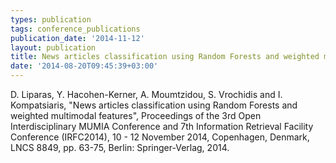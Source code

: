 ```yaml
---
types: publication
tags: conference_publications
publication_date: '2014-11-12'
layout: publication
title: News articles classification using Random Forests and weighted multimodal features
date: '2014-08-20T09:45:39+03:00'
---
```

D. Liparas, Y. Hacohen-Kerner, A. Moumtzidou, S. Vrochidis and I. Kompatsiaris, "News articles classification using Random Forests and weighted multimodal features", Proceedings of the 3rd Open Interdisciplinary MUMIA Conference and 7th Information Retrieval Facility Conference (IRFC2014), 10 - 12 November 2014, Copenhagen, Denmark, LNCS 8849, pp. 63-75, Berlin: Springer-Verlag, 2014.

